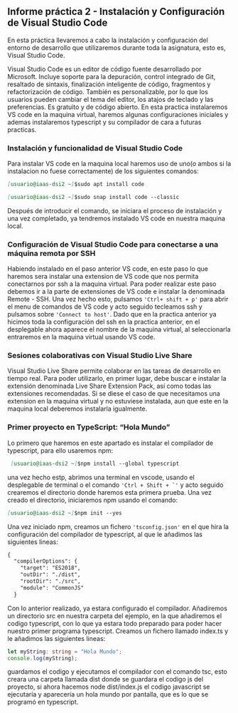 ##  Informe práctica 2 - Instalación y Configuración de Visual Studio Code

En esta práctica llevaremos a cabo la instalación y configuración del entorno de desarrollo que utilizaremos durante toda la asignatura, esto es, Visual Studio Code.

Visual Studio Code es un editor de código fuente desarrollado por Microsoft. Incluye soporte para la depuración, control integrado de Git, resaltado de sintaxis, finalización inteligente de código, fragmentos y refactorización de código. También es personalizable, por lo que los usuarios pueden cambiar el tema del editor, los atajos de teclado y las preferencias. Es gratuito y de código abierto. En esta practica instalaremos VS code en la maquina virtual, haremos algunas configuraciones iniciales y ademas instalaremos typescript y su compilador de cara a futuras practicas.

### Instalación y funcionalidad de Visual Studio Code

Para instalar VS code en la maquina local haremos uso de uno(o ambos si la instalacion no fuese correctamente) de los siguientes comandos:

```markdown
[usuario@iaas-dsi2 ~]$sudo apt install code
```
```markdown
[usuario@iaas-dsi2 ~]$sudo snap install code --classic
```
Después de introducir el comando, se iniciara el proceso de instalación y una vez completado, ya tendremos instalado VS code en nuestra maquina local.

### Configuración de Visual Studio Code para conectarse a una máquina remota por SSH

Habiendo instalado en el paso anterior VS code, en este paso lo que haremos sera instalar una extension de VS code que nos permita conectarnos por ssh a la maquina virtual. Para poder realizar este paso debemos ir a la parte de extensiones de VS code e instalar la denominada Remote - SSH. Una vez hecho esto, pulsamos ``` 'Ctrl+ shift + p' ``` para abrir el menu de comandos de VS code y acto seguido tecleamos ssh y pulsamos sobre ``` 'Connect to host' ```. Dado que en la practica anterior ya hicimos toda la configuración del ssh en la practica anterior, en el desplegable ahora aparece el nombre de la maquina virtual, al seleccionarla entraremos en la maquina virtual usando VS code.

### Sesiones colaborativas con Visual Studio Live Share

Visual Studio Live Share permite colaborar en las tareas de desarrollo en tiempo real. Para poder utilizarlo, en primer lugar, debe buscar e instalar la extensión denominada Live Share Extension Pack, así como todas las extensiones recomendadas.
Si se diese el caso de que necesitamos una extension en la maquina virtual y no estuviese instalada, aun que este en la maquina local deberemos instalarla igualmente.

### Primer proyecto en TypeScript: “Hola Mundo”

Lo primero que haremos en este apartado es instalar el compilador de typescript, para ello usaremos npm:

```markdown
 [usuario@iaas-dsi2 ~]$npm install --global typescript
 ```

una vez hecho estp, abrimos una terminal en vscode, usando el desplegable de terminal o el comando ``` 'Ctrl + Shift + `' ``` y acto seguido crearemos el directorio donde haremos esta primera prueba. Una vez creado el directorio, iniciaremos npm usando el comando: 
```markdown 
[usuario@iaas-dsi2 ~]$npm init --yes
```
Una vez iniciado npm, creamos un fichero ``` 'tsconfig.json' ``` en el que hira la configuración del compilador de typescript, al que le añadimos las siguientes lineas:
```markdown
{
  "compilerOptions": {
    "target": "ES2018",
    "outDir": "./dist",
    "rootDir": "./src",
    "module": "CommonJS"
  }
 ```

Con lo anterior realizado, ya estara configurado el compilador. Añadiremos un directorio src en nuestra carpeta del ejemplo, en la que añadiremos el codigo typescript, con lo que ya estara todo preparado para poder hacer nuestro primer programa typescript. Creamos un fichero llamado index.ts y le añadimos las siguientes lineas:

```typescript
let myString: string = "Hola Mundo";
console.log(myString);
```

guardamos el codigo y ejecutamos el compilador con el comando tsc, esto creara una carpeta llamada dist donde se guardara el codigo js del proyecto, si ahora hacemos
node  dist/index.js el codigo javascript se ejecutaría y aparecería un hola mundo por pantalla, que es lo que se programó en typescript.
